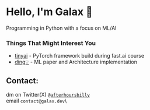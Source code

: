 # Hello, I'm Galax 👋
Programming in Python with a focus on ML/AI

### Things That Might Interest You
- [tinyai](https://github.com/GalaxUniv/tinyai/) - PyTorch framework build during fast.ai course
- [ding💡](https://github.com/galaxUniv/ding) - ML paper and Architecture implementation

## Contact:
dm on Twitter(X) [`@afterhoursbilly`](https://twitter.com/afterhoursbilly)\
email  `contact@galax.dev`\

